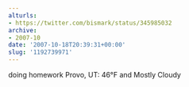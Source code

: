 ```yaml
---
alturls:
- https://twitter.com/bismark/status/345985032
archive:
- 2007-10
date: '2007-10-18T20:39:31+00:00'
slug: '1192739971'
---
```


doing homework Provo, UT: 46°F and Mostly Cloudy


